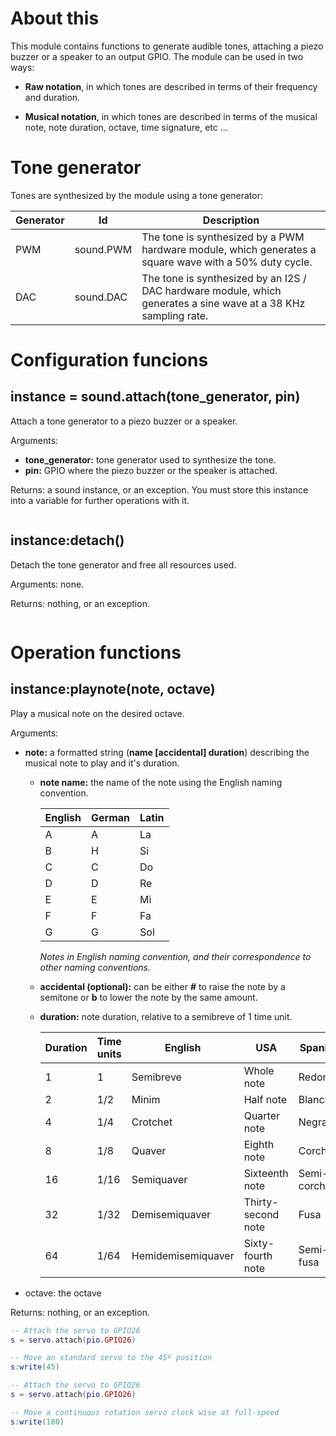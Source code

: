 # About this

This module contains functions to generate audible tones, attaching a piezo buzzer or a speaker to an output GPIO. The module can be used in two ways:

* **Raw notation**, in which tones are described in terms of their frequency and duration.

* **Musical notation**, in which tones are described in terms of the musical note, note duration, octave, time signature, etc ... 

# Tone generator

Tones are synthesized by the module using a tone generator:

| Generator | Id | Description |
|-----------|----|-------------|
| PWM       | sound.PWM | The tone is synthesized by a PWM hardware module, which generates a square wave with a 50% duty cycle. |
| DAC       | sound.DAC | The tone is synthesized by an I2S / DAC hardware module, which generates a sine wave at a 38 KHz sampling rate.|

# Configuration funcions

## instance = sound.attach(tone_generator, pin)

Attach a tone generator to a piezo buzzer or a speaker.

Arguments:

* **tone_generator:** tone generator used to synthesize the tone.
* **pin:** GPIO where the piezo buzzer or the speaker is attached.

Returns: a sound instance, or an exception. You must store this instance into a variable for further operations with it.

```lua
```

## instance:detach()

Detach the tone generator and free all resources used.

Arguments: none.

Returns: nothing, or an exception.

```lua
```

# Operation functions

## instance:playnote(note, octave)

Play a musical note on the desired octave.

Arguments:

* **note:** a formatted string (**name [accidental] duration**) describing the musical note to play and it's duration.

  - **note name:** the name of the note using the English naming convention.

    | English | German | Latin |
    |---|---|----|
    | A | A | La |
    | B | H | Si |
    | C | C | Do |
    | D | D | Re |
    | E | E | Mi |
    | F | F | Fa |
    | G | G | Sol |

    _Notes in English naming convention, and their correspondence to other naming conventions._

  - **accidental (optional):** can be either **#** to raise the note by a semitone or **b** to lower the note by the same amount.

  - **duration:** note duration, relative to a semibreve of 1 time unit.

    | Duration | Time units | English | USA | Spanish | Example |
    |---|-------|----|------------|-|-|
    | 1 | 1 | Semibreve | Whole note | Redonda | ![](http://git.whitecatboard.org/semibrev.gif) |
    | 2 | 1/2 | Minim | Half note | Blanca | ![](http://git.whitecatboard.org/minim.gif) |
    | 4 | 1/4 | Crotchet | Quarter note | Negra | ![](http://git.whitecatboard.org/crotchet.gif) |
    | 8 | 1/8 | Quaver | Eighth note | Corchea | ![](http://git.whitecatboard.org/quaver.gif) |
    | 16 | 1/16 | Semiquaver | Sixteenth note | Semi-corchea | ![](http://git.whitecatboard.org/semiquav.gif) |
    | 32 | 1/32 | Demisemiquaver | Thirty-second note | Fusa | ![](http://git.whitecatboard.org/demisemi.gif) |
    | 64 | 1/64 | Hemidemisemiquaver | Sixty-fourth note | Semi-fusa | ![](http://git.whitecatboard.org/hemidemi.gif) |

* octave: the octave

Returns: nothing, or an exception.

```lua
-- Attach the servo to GPIO26
s = servo.attach(pio.GPIO26)

-- Move an standard servo to the 45º position
s:write(45)
```

```lua
-- Attach the servo to GPIO26
s = servo.attach(pio.GPIO26)

-- Move a continuous rotation servo clock wise at full-speed
s:write(180)
```
